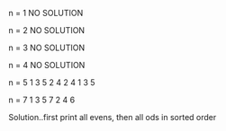 n = 1
NO SOLUTION

n = 2
NO SOLUTION

n = 3
NO SOLUTION

n = 4
NO SOLUTION

n = 5
1 3 5 2 4
2 4 1 3 5

n = 7
1 3 5 7 2 4 6

Solution..first print all evens, then all ods in sorted order

